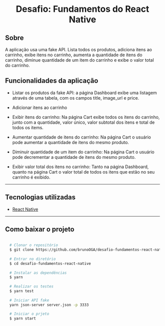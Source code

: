 <h1 align="center">Desafio: Fundamentos do React Native</h1>

## Sobre 
A aplicação usa uma fake API. Lista todos os produtos, adiciona itens ao carrinho, exibe itens no carrinho, aumenta a quantidade de itens do carrinho, diminue quantidade de um item do carrinho e exibe o valor total do carrinho.

## Funcionalidades da aplicação

- Listar os produtos da fake API: a página Dashboard exibe uma listagem através de uma tabela, com os campos title, image_url e price.

- Adicionar itens ao carrinho

- Exibir itens do carrinho: Na página Cart exibe todos os itens do carrinho, junto com a quantidade, valor único, valor subtotal dos itens e total de todos os items.

- Aumentar quantidade de itens do carrinho: Na página Cart o usuário pode aumentar a quantidade de itens do mesmo produto.

- Diminuir quantidade de um item do carrinho: Na página Cart o usuário pode decrementar a quantidade de itens do mesmo produto.

- Exibir valor total dos itens no carrinho: Tanto na página Dashboard, quanto na página Cart o valor total de todos os itens que estão no seu carrinho é exibido.

---
## Tecnologias utilizadas
- [React Native](https://reactnative.dev/)
---
## Como baixar o projeto 

```bash
  
  # Clonar o repositório
  $ git clone https://github.com/brunoOGA/desafio-fundamentos-react-native
  
  # Entrar no diretório
  $ cd desafio-fundamentos-react-native
  
  # Instalar as dependências
  $ yarn
  
  # Realizar os testes
  $ yarn test
  
  # Iniciar API fake
  yarn json-server server.json -p 3333
  
  # Iniciar o prjeto
  $ yarn start
  
```
